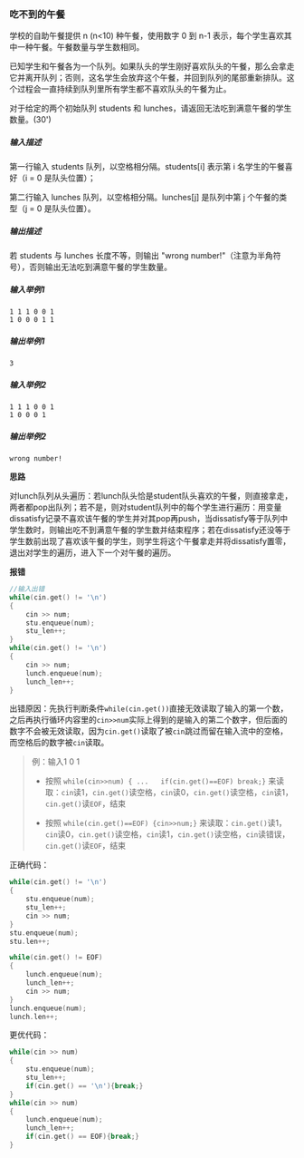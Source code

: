 ### 吃不到的午餐

学校的自助午餐提供 n (n<10) 种午餐，使用数字 0 到 n-1 表示，每个学生喜欢其中一种午餐。午餐数量与学生数相同。

已知学生和午餐各为一个队列。如果队头的学生刚好喜欢队头的午餐，那么会拿走它并离开队列；否则，这名学生会放弃这个午餐，并回到队列的尾部重新排队。这个过程会一直持续到队列里所有学生都不喜欢队头的午餐为止。

对于给定的两个初始队列 students 和 lunches，请返回无法吃到满意午餐的学生数量。(30')

##### **输入描述**

第一行输入 students 队列，以空格相分隔。students[i] 表示第 i 名学生的午餐喜好（i = 0 是队头位置）；

第二行输入 lunches 队列，以空格相分隔。lunches[j] 是队列中第 j 个午餐的类型（j = 0 是队头位置）。

##### **输出描述**

若 students 与 lunches 长度不等，则输出 "wrong number!"（注意为半角符号），否则输出无法吃到满意午餐的学生数量。

##### **输入举例**1

```
1 1 1 0 0 1
1 0 0 0 1 1
```

##### **输出举例1**

```
3
```

##### **输入举例**2

```
1 1 1 0 0 1
1 0 0 0 1 
```

##### **输出举例2**

```
wrong number!
```

**思路**

对lunch队列从头遍历：若lunch队头恰是student队头喜欢的午餐，则直接拿走，两者都pop出队列；若不是，则对student队列中的每个学生进行遍历：用变量dissatisfy记录不喜欢该午餐的学生并对其pop再push，当dissatisfy等于队列中学生数时，则输出吃不到满意午餐的学生数并结束程序；若在dissatisfy还没等于学生数前出现了喜欢该午餐的学生，则学生将这个午餐拿走并将dissatisfy置零，退出对学生的遍历，进入下一个对午餐的遍历。

**报错**

```cpp
//输入出错
while(cin.get() != '\n')
{
    cin >> num;
    stu.enqueue(num);
    stu_len++;
}
while(cin.get() != '\n')
{
    cin >> num;
    lunch.enqueue(num);
    lunch_len++;
}
```

出错原因：先执行判断条件`while(cin.get())`直接无效读取了输入的第一个数，之后再执行循环内容里的`cin>>num`实际上得到的是输入的第二个数字，但后面的数字不会被无效读取，因为`cin.get()`读取了被`cin`跳过而留在输入流中的空格，而空格后的数字被`cin`读取。

> 例：输入1 0 1
>
> - 按照 `while(cin>>num) { ...   if(cin.get()==EOF) break;}` 来读取：`cin`读1，`cin.get()`读空格，`cin`读0，`cin.get()`读空格，`cin`读1，`cin.get()`读`EOF`，结束
>
> - 按照 `while(cin.get()==EOF) {cin>>num;}` 来读取：`cin.get()`读1，`cin`读0，`cin.get()`读空格，`cin`读1，`cin.get()`读空格，`cin`读错误，`cin.get()`读`EOF`，结束

正确代码：

```cpp
while(cin.get() != '\n')
{
	stu.enqueue(num);
	stu_len++;
	cin >> num;
}
stu.enqueue(num);
stu.len++;

while(cin.get() != EOF)
{
	lunch.enqueue(num);
	lunch_len++;
	cin >> num;
}
lunch.enqueue(num);
lunch.len++;
```

更优代码：

```cpp
while(cin >> num)
{
    stu.enqueue(num);
    stu_len++;
    if(cin.get() == '\n'){break;}
}
while(cin >> num)
{
    lunch.enqueue(num);
    lunch_len++;
    if(cin.get() == EOF){break;}
}
```

